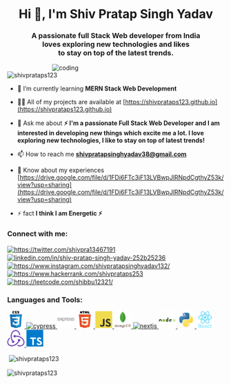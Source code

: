 

<h1 align="center">Hi 👋, I'm Shiv Pratap Singh Yadav</h1>
<h3 align="center">A passionate full Stack Web developer from India<br/>loves exploring new technologies and likes<br/> to stay on top of the latest trends.</h3>
<img align="right" alt="coding" width="400" src="https://camo.githubusercontent.com/cae12fddd9d6982901d82580bdf321d81fb299141098ca1c2d4891870827bf17/68747470733a2f2f6d69726f2e6d656469756d2e636f6d2f6d61782f313336302f302a37513379765349765f7430696f4a2d5a2e676966"/>

<p align="left"> <img src="https://komarev.com/ghpvc/?username=shivprataps123&label=Profile%20views&color=0e75b6&style=flat" alt="shivprataps123" /> </p>

- 🌱 I’m currently learning **MERN Stack Web Development**

- 👨‍💻 All of my projects are available at [https://shivprataps123.github.io](https://shivprataps123.github.io)

- 💬 Ask me about **⚡ I'm a passionate Full Stack Web Developer and I am interested in developing new things which excite me a lot. I love exploring new technologies, I like to stay on top of latest trends!**

- 📫 How to reach me **shivpratapsinghyadav38@gmail.com**

- 📄 Know about my experiences [https://drive.google.com/file/d/1FDi6FTc3jF13LVBwpJlRNpdCgthyZ53k/view?usp=sharing](https://drive.google.com/file/d/1FDi6FTc3jF13LVBwpJlRNpdCgthyZ53k/view?usp=sharing)

- ⚡ fact **I think I am Energetic ⚡**

<h3 align="left">Connect with me:</h3>
<p align="left">
<a href="https://twitter.com/https://twitter.com/shivpra13467191" target="blank"><img align="center" src="https://raw.githubusercontent.com/rahuldkjain/github-profile-readme-generator/master/src/images/icons/Social/twitter.svg" alt="https://twitter.com/shivpra13467191" height="30" width="40" /></a>
<a href="https://linkedin.com/in/linkedin.com/in/shiv-pratap-singh-yadav-252b25236" target="blank"><img align="center" src="https://raw.githubusercontent.com/rahuldkjain/github-profile-readme-generator/master/src/images/icons/Social/linked-in-alt.svg" alt="linkedin.com/in/shiv-pratap-singh-yadav-252b25236" height="30" width="40" /></a>
<a href="https://instagram.com/https://www.instagram.com/shivpratapsinghyadav132/" target="blank"><img align="center" src="https://raw.githubusercontent.com/rahuldkjain/github-profile-readme-generator/master/src/images/icons/Social/instagram.svg" alt="https://www.instagram.com/shivpratapsinghyadav132/" height="30" width="40" /></a>
<a href="https://www.hackerrank.com/https://www.hackerrank.com/shivprataps253" target="blank"><img align="center" src="https://raw.githubusercontent.com/rahuldkjain/github-profile-readme-generator/master/src/images/icons/Social/hackerrank.svg" alt="https://www.hackerrank.com/shivprataps253" height="30" width="40" /></a>
<a href="https://www.leetcode.com/https://leetcode.com/shibbu12321/" target="blank"><img align="center" src="https://raw.githubusercontent.com/rahuldkjain/github-profile-readme-generator/master/src/images/icons/Social/leet-code.svg" alt="https://leetcode.com/shibbu12321/" height="30" width="40" /></a>
</p>

<h3 align="left">Languages and Tools:</h3>
<p align="left"> <a href="https://www.w3schools.com/css/" target="_blank" rel="noreferrer"> <img src="https://raw.githubusercontent.com/devicons/devicon/master/icons/css3/css3-original-wordmark.svg" alt="css3" width="40" height="40"/> </a> <a href="https://www.cypress.io" target="_blank" rel="noreferrer"> <img src="https://raw.githubusercontent.com/simple-icons/simple-icons/6e46ec1fc23b60c8fd0d2f2ff46db82e16dbd75f/icons/cypress.svg" alt="cypress" width="40" height="40"/> </a> <a href="https://expressjs.com" target="_blank" rel="noreferrer"> <img src="https://raw.githubusercontent.com/devicons/devicon/master/icons/express/express-original-wordmark.svg" alt="express" width="40" height="40"/> </a> <a href="https://www.w3.org/html/" target="_blank" rel="noreferrer"> <img src="https://raw.githubusercontent.com/devicons/devicon/master/icons/html5/html5-original-wordmark.svg" alt="html5" width="40" height="40"/> </a> <a href="https://developer.mozilla.org/en-US/docs/Web/JavaScript" target="_blank" rel="noreferrer"> <img src="https://raw.githubusercontent.com/devicons/devicon/master/icons/javascript/javascript-original.svg" alt="javascript" width="40" height="40"/> </a> <a href="https://www.mongodb.com/" target="_blank" rel="noreferrer"> <img src="https://raw.githubusercontent.com/devicons/devicon/master/icons/mongodb/mongodb-original-wordmark.svg" alt="mongodb" width="40" height="40"/> </a> <a href="https://nextjs.org/" target="_blank" rel="noreferrer"> <img src="https://cdn.worldvectorlogo.com/logos/nextjs-2.svg" alt="nextjs" width="40" height="40"/> </a> <a href="https://nodejs.org" target="_blank" rel="noreferrer"> <img src="https://raw.githubusercontent.com/devicons/devicon/master/icons/nodejs/nodejs-original-wordmark.svg" alt="nodejs" width="40" height="40"/> </a> <a href="https://www.python.org" target="_blank" rel="noreferrer"> <img src="https://raw.githubusercontent.com/devicons/devicon/master/icons/python/python-original.svg" alt="python" width="40" height="40"/> </a> <a href="https://reactjs.org/" target="_blank" rel="noreferrer"> <img src="https://raw.githubusercontent.com/devicons/devicon/master/icons/react/react-original-wordmark.svg" alt="react" width="40" height="40"/> </a> <a href="https://redux.js.org" target="_blank" rel="noreferrer"> <img src="https://raw.githubusercontent.com/devicons/devicon/master/icons/redux/redux-original.svg" alt="redux" width="40" height="40"/> </a> <a href="https://www.typescriptlang.org/" target="_blank" rel="noreferrer"> <img src="https://raw.githubusercontent.com/devicons/devicon/master/icons/typescript/typescript-original.svg" alt="typescript" width="40" height="40"/> </a> </p>



<p>&nbsp;<img align="center" src="https://github-readme-stats.vercel.app/api?username=shivprataps123&show_icons=true&locale=en" alt="shivprataps123" /></p>

<p><img align="center" src="https://github-readme-streak-stats.herokuapp.com/?user=shivprataps123&" alt="shivprataps123" /></p>
